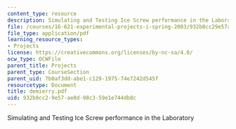 ```yaml
---
content_type: resource
description: Simulating and Testing Ice Screw performance in the Laboratory
file: /courses/16-621-experimental-projects-i-spring-2003/932b8cc29e57ae0d98c359e1e744db8c_demierry.pdf
file_type: application/pdf
learning_resource_types:
- Projects
license: https://creativecommons.org/licenses/by-nc-sa/4.0/
ocw_type: OCWFile
parent_title: Projects
parent_type: CourseSection
parent_uid: 7b0af3dd-abe1-c129-1975-74e7242d545f
resourcetype: Document
title: demierry.pdf
uid: 932b8cc2-9e57-ae0d-98c3-59e1e744db8c
---
```

Simulating and Testing Ice Screw performance in the Laboratory